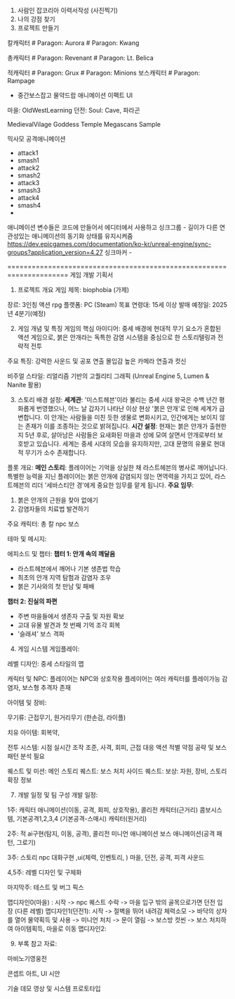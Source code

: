 1. 사람인 잡코리아 이력서작성 (사진찍기)
2. 나의 강점 찾기
3. 프로젝트 만들기 

칼캐릭터 # Paragon: Aurora # Paragon: Kwang

총캐릭터 # Paragon: Revenant # Paragon: Lt. Belica

적캐릭터  # Paragon: Grux # Paragon: Minions
보스캐릭터  # Paragon: Rampage
- 중간보스잡고 물약드랍 
애니메이션 
이펙트
UI 

마을: OldWestLearning
던전: Soul: Cave,  파라곤

MedievalVilage
Goddess Temple Megascans Sample

믹사모
공격애니메이션
- attack1
- smash1
- attack2
- smash2
- attack3
- smash3
- attack4
- smash4
- 

애니메이션 
변수들은 코드에 만들어서 에디터에서 사용하고
싱크그룹  - 길이가 다른 연관성있는 애니메이션의 동기화 상태를 유지시켜줌
https://dev.epicgames.com/documentation/ko-kr/unreal-engine/sync-groups?application_version=4.27
싱크마커 - 




=====================================================================
게임 개발 기획서
1. 프로젝트 개요
게임 제목: biophobia (가제)

장르: 3인칭 액션 rpg
플랫폼: PC (Steam) 
목표 연령대: 15세 이상
발매 예정일: 2025년 4분기(예정)


2. 게임 개념 및 특징
게임의 핵심 아이디어:
중세 배경에 현대적 무기 요소가 혼합된 액션 게임으로, 붉은 안개라는 독특한 감염 시스템을 중심으로 한 스토리텔링과 전략적 전투

주요 특징:
강력한 사운드 및 공포 연출
몰입감 높은 카메라 연출과 컷신

비주얼 스타일:
리얼리즘 기반의 고퀄리티 그래픽 (Unreal Engine 5, Lumen & Nanite 활용)


3. 스토리
배경 설정:
**세계관**: '미스트헤븐'이라 불리는 중세 시대 왕국은 수백 년간 평화롭게 번영했으나, 어느 날 갑자기 나타난 이상 현상 '붉은 안개'로 인해 세계가 급변합니다. 이 안개는 사람들을 미친 듯한 생물로 변화시키고, 인간에게는 보이지 않는 존재가 이를 조종하는 것으로 밝혀집니다.
**시간 설정**: 현재는 붉은 안개가 출현한 지 5년 후로, 살아남은 사람들은 요새화된 마을과 성에 모여 살면서 안개로부터 보호받고 있습니다. 세계는 중세 시대의 모습을 유지하지만, 고대 문명의 유물로 현대적 무기가 소수 존재합니다.

플롯 개요:
**메인 스토리**: 플레이어는 기억을 상실한 채 라스트헤븐의 병사로 깨어납니다. 특별한 능력을 지닌 플레이어는 붉은 안개에 감염되지 않는 면역력을 가지고 있어, 라스트헤븐의 리더 '세바스티안 경'에게 중요한 임무를 맡게 됩니다.
**주요 임무**:
1. 붉은 안개의 근원을 찾아 없애기
2. 감염자들의 치료법 발견하기

주요 캐릭터:
총
칼
npc
보스

테마 및 메시지:


에피소드 및 챕터:
**챕터 1: 안개 속의 깨달음**
- 라스트헤븐에서 깨어나 기본 생존법 학습
- 최초의 안개 지역 탐험과 감염자 조우
- 붉은 기사와의 첫 만남 및 패배

**챕터 2: 진실의 파편**
- 주변 마을들에서 생존자 구출 및 자원 확보
- 고대 유물 발견과 첫 번째 기억 조각 회복
- '슬래셔' 보스 격파

4. 게임 시스템
게임플레이:


레벨 디자인:
중세 스타일의 맵


캐릭터 및 NPC:
플레이어는  NPC와 상호작용
플레이어는 여러 캐릭터를 플레이가능
감염자, 보스형 추격자 존재


아이템 및 장비:

무기류: 근접무기, 원거리무기 (한손검, 라이플)

치유 아이템: 회복약,

전투 시스템:
 시점 실시간 조작
 조준, 사격, 회피, 근접 대응 액션
 적별 약점 공략 및 보스 패턴 분석 필요

퀘스트 및 미션:
메인 스토리 퀘스트: 보스 처치
사이드 퀘스트: 
보상: 자원, 장비, 스토리 확장 정보


7. 개발 일정 및 팀 구성
개발 일정:

1주: 캐릭터 애니메이션(이동, 공격, 회피, 상호작용), 콜리전
캐릭터(근거리) 콤보시스템, 기본공격1,2,3,4  (기본공격-스매시)
캐릭터(원거리) 

2주: 적 ai구현(탐지, 이동, 공격), 콜리전
미니언 애니메이션
보스 애니메이션(공격 패턴, 그로기)

3주: 스토리 npc 대화구현 ,ui(체력, 인벤토리, )
마을, 던전, 공격, 피격 사운드 

4,5주: 레벨 디자인 및 구체화

마지막주: 테스트 및 버그 픽스

맵디자인0(마을)  : 시작 -> npc 퀘스트 수락 -> 마을 입구 밖의 골목으로가면 던전 입장 (다른 레벨)
맵디자인1(던전1): 시작 -> 절벽을 뛰어 내려감 체력소모 -> 바닥의 상자를 열어 물약획득 및 사용
-> 미니언 처치 -> 문이 열림 -> 보스방 컷씬 -> 보스 처치하여 아이템획득, 마을로 이동
맵디자인2:  

9. 부록
참고 자료:

마비노기영웅전 

콘셉트 아트, UI 시안

기술 데모 영상 및 시스템 프로토타입
